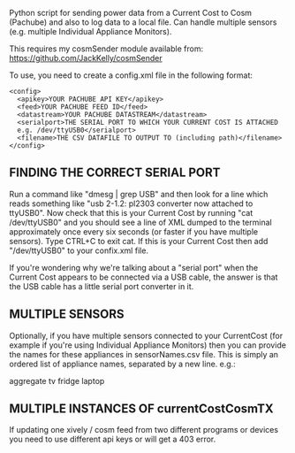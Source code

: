 Python script for sending power data from a Current Cost
to Cosm (Pachube) and also to log data to a local file.  Can handle
multiple sensors (e.g. multiple Individual Appliance Monitors).

This requires my cosmSender module available from:
https://github.com/JackKelly/cosmSender

To use, you need to create a config.xml file in the following format:

```XLM
<config>
  <apikey>YOUR PACHUBE API KEY</apikey>
  <feed>YOUR PACHUBE FEED ID</feed>
  <datastream>YOUR PACHUBE DATASTREAM</datastream>
  <serialport>THE SERIAL PORT TO WHICH YOUR CURRENT COST IS ATTACHED
  e.g. /dev/ttyUSB0</serialport>
  <filename>THE CSV DATAFILE TO OUTPUT TO (including path)</filename>
</config>
```

## FINDING THE CORRECT SERIAL PORT

Run a command like "dmesg | grep USB" and then look for a line
which reads something like 
"usb 2-1.2: pl2303 converter now attached to ttyUSB0".  Now
check that this is your Current Cost by running "cat /dev/ttyUSB0"
and you should see a line of XML dumped to the terminal
approximately once every six seconds (or faster if you have
multiple sensors).  Type CTRL+C to exit cat.
If this is your Current Cost then add
"/dev/ttyUSB0" to your confix.xml file.

If you're wondering why we're talking about a "serial port"
when the Current Cost appears to be connected via a USB
cable, the answer is that the USB cable has a little serial
port converter in it.


## MULTIPLE SENSORS

Optionally, if you have multiple sensors connected to your CurrentCost
(for example if you're using Individual Appliance Monitors) then you
can provide the names for these appliances in sensorNames.csv
file. This is simply an ordered list of appliance names, separated by
a new line.  e.g.:

aggregate
tv
fridge
laptop


## MULTIPLE INSTANCES OF currentCostCosmTX

If updating one xively / cosm feed from two different programs or
devices you need to use different api keys or will get a 403 error.
